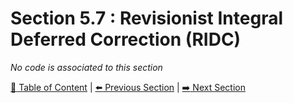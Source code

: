 # Section 5.7 : Revisionist Integral Deferred Correction (RIDC)

_No code is associated to this section_

[:book: Table of Content](../README.md) | [:arrow_left: Previous Section](../sec5.6/README.md) | [:arrow_right: Next Section](../sec5.8/README.md)